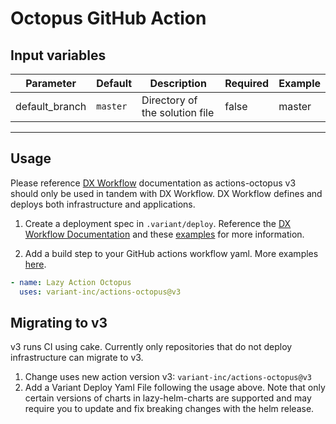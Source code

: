 # Octopus GitHub Action

## Input variables

| Parameter     | Default  | Description                   | Required| Example|
| --------------| ---------| ------------------------------| --------| -------|
| default_branch| `master` | Directory of the solution file| false   | master |
___

## Usage

Please reference
[DX Workflow](https://backstage.apps.ops-drivevariant.com/docs/default/Component/dx-docs)
documentation as actions-octopus v3 should only be used in tandem with DX Workflow.
DX Workflow defines and deploys both infrastructure and applications.

1. Create a deployment spec in `.variant/deploy`. Reference the
   [DX Workflow Documentation](https://backstage.apps.ops-drivevariant.com/docs/default/Component/dx-docs/Getting-Started/Tutorials/)
   and these [examples](https://backstage.apps.ops-drivevariant.com/docs/default/Component/dx-docs/dx-requirements/#more-examples)
   for more information.

2. Add a build step to your GitHub actions workflow yaml. More examples
   [here](https://backstage.apps.ops-drivevariant.com/docs/default/Component/dx-docs/Getting-Started/Github/Github-Actions/#examples-of-github-actions-that-the-dx-workflow-supports).

```yaml
- name: Lazy Action Octopus
  uses: variant-inc/actions-octopus@v3
```

## Migrating to v3

v3 runs CI using cake. Currently only repositories that do not deploy
infrastructure can migrate to v3.

1. Change uses new action version v3: `variant-inc/actions-octopus@v3`
2. Add a Variant Deploy Yaml File following the usage above.
   Note that only certain versions of charts in lazy-helm-charts are supported
   and may require you to update and fix breaking changes with
   the helm release.
